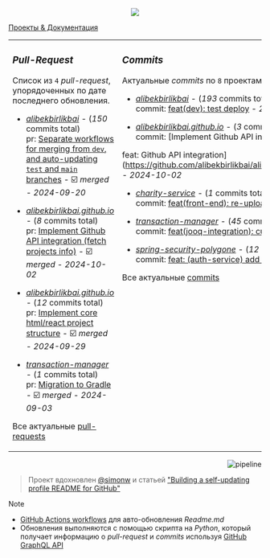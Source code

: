 <p align="center">
  <a href="https://skillicons.dev">
    <img src="https://skillicons.dev/icons?i=git,docker,java,kotlin,spring,graphql,githubactions,gcp,idea,react,sass&theme=light" />
  </a>
</p>

[Проекты & Документация](https://alibekbirlikbai.github.io/)

<table><tr>
<td valign="top" width="50%">

### _Pull-Request_
Список из <!-- pull_requests_count starts -->`4`<!-- pull_requests_count ends --> _pull-request_, упорядоченных по 
дате последнего обновления.

<!-- recent_pull_requests starts -->
- [_alibekbirlikbai_](https://github.com/alibekbirlikbai/alibekbirlikbai) - (_150_ commits total)<br/>pr: [Separate workflows for merging from `dev`, and auto-updating `test` and `main` branches](https://github.com/alibekbirlikbai/alibekbirlikbai/pull/3) - :ballot_box_with_check: _merged_ - _2024-09-20_

- [_alibekbirlikbai.github.io_](https://github.com/alibekbirlikbai/alibekbirlikbai.github.io) - (_8_ commits total)<br/>pr: [Implement Github API integration (fetch projects info)](https://github.com/alibekbirlikbai/alibekbirlikbai.github.io/pull/2) - :ballot_box_with_check: _merged_ - _2024-10-02_

- [_alibekbirlikbai.github.io_](https://github.com/alibekbirlikbai/alibekbirlikbai.github.io) - (_12_ commits total)<br/>pr: [Implement core html/react project structure](https://github.com/alibekbirlikbai/alibekbirlikbai.github.io/pull/1) - :ballot_box_with_check: _merged_ - _2024-09-29_

- [_transaction-manager_](https://github.com/alibekbirlikbai/transaction-manager) - (_1_ commits total)<br/>pr: [Migration to Gradle](https://github.com/alibekbirlikbai/transaction-manager/pull/1) - :ballot_box_with_check: _merged_ - _2024-09-03_
<!-- recent_pull_requests ends -->
Все актуальные [pull-requests](https://github.com/alibekbirlikbai/alibekbirlikbai/blob/main/md/pull_requests.md)

</td>


<td valign="top" width="50%">

### _Commits_
Актуальные _commits_ по <!-- project_count starts -->`8`<!-- project_count ends --> проектам.

<!-- recent_commits starts -->
- [_alibekbirlikbai_](https://github.com/alibekbirlikbai/alibekbirlikbai) - (_193_ commits total)<br/>commit: [feat(dev): test deploy](https://github.com/alibekbirlikbai/alibekbirlikbai/commit/a0dbd0c7b6829f53b066e7e6aca31d2a5e3735fe) - _2024-09-20_

- [_alibekbirlikbai.github.io_](https://github.com/alibekbirlikbai/alibekbirlikbai.github.io) - (_3_ commits total)<br/>commit: [Implement Github API integration (fetch projects info) (#2)

feat: Github API integration](https://github.com/alibekbirlikbai/alibekbirlikbai.github.io/commit/bfdf27c113462a39d6db5f2351195f6c32023337) - _2024-10-02_

- [_charity-service_](https://github.com/alibekbirlikbai/charity-service) - (_1_ commits total)<br/>commit: [feat(front-end): re-upload](https://github.com/alibekbirlikbai/charity-service/commit/d6bddf0ce625bbc2882a7c122630615912c7fb81) - _2024-09-17_

- [_transaction-manager_](https://github.com/alibekbirlikbai/transaction-manager) - (_45_ commits total)<br/>commit: [feat(jooq-integration): currency-service setup jooq configuration](https://github.com/alibekbirlikbai/transaction-manager/commit/1bd69d192c3fa97a024ae322d9c3b1a413bd2d33) - _2024-09-06_

- [_spring-security-polygone_](https://github.com/alibekbirlikbai/spring-security-polygone) - (_12_ commits total)<br/>commit: [feat: (auth-service) add authenticate() endpoint](https://github.com/alibekbirlikbai/spring-security-polygone/commit/77d7064f9091f6e135295ed44f203647ffcfdb84) - _2024-05-09_
<!-- recent_commits ends -->
Все актуальные [commits](https://github.com/alibekbirlikbai/alibekbirlikbai/blob/main/md/commits.md)

</td>

</tr></table>

<a href="https://github.com/alibekbirlikbai/alibekbirlikbai/actions"><img src="https://github.com/alibekbirlikbai/alibekbirlikbai/workflows/Update%20README/badge.svg" align="right" alt="pipeline"></a> <br/>

> Проект вдохновлен [@simonw](https://github.com/simonw/simonw) и статьей ["Building a self-updating profile README for GitHub"](https://simonwillison.net/2020/Jul/10/self-updating-profile-readme/)

> [!NOTE]
> - [GitHub Actions workflows](https://docs.github.com/en/actions/writing-workflows) для авто-обновления _Readme.md_ <br/>
> - Обновления выполняются с помощью скрипта на _Python_, который получает информацию о _pull-request_ и _commits_ используя [GitHub GraphQL API](https://docs.github.com/en/graphql)<br>
